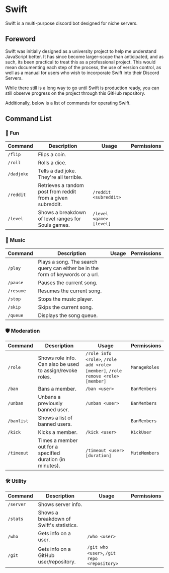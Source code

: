 # Swift
Swift is a multi-purpose discord bot designed for niche servers.

## Foreword

Swift was initially designed as a university project to help me understand JavaScript better. It has since become larger-scope than anticipated, and as such, its been practical to treat this as a professional project. This would mean documenting each step of the process, the use of version control, as well as a manual for users who wish to incorporate Swift into their Discord Servers.

While there still is a long way to go until Swift is production ready, you can still observe progress on the project through this GitHub repository.

Additionally, below is a list of commands for operating Swift.

## Command List

### 🎲 Fun

| Command | Description | Usage | Permissions |
| --- | --- | --- | --- |
| `/flip` | Flips a coin. | 
| `/roll` | Rolls a dice. |
| `/dadjoke` | Tells a dad joke. They're all terrible. |
| `/reddit` | Retrieves a random post from reddit from a given subreddit. | `/reddit <subreddit>` |
| `/level` | Shows a breakdown of level ranges for Souls games. | `/level <game> [level]` |

### 🎵 Music

| Command | Description | Usage | Permissions |
| --- | --- | --- | --- |
| `/play` | Plays a song. The search query can either be in the form of keywords or a url. | 
| `/pause` | Pauses the current song. |
| `/resume` | Resumes the current song. |
| `/stop` | Stops the music player. |
| `/skip` | Skips the current song. |
| `/queue` | Displays the song queue. |

### 🛡️ Moderation

| Command | Description | Usage | Permissions |
| --- | --- | --- | --- |
| `/role` | Shows role info. Can also be used to assign/revoke roles. | `/role info <role>`, `/role add <role> [member]`, `/role remove <role> [member]` | `ManageRoles` |
| `/ban` | Bans a member. | `/ban <user>` | `BanMembers` |
| `/unban` | Unbans a previously banned user. | `/unban <user>` | `BanMembers` |
| `/banlist` | Shows a list of banned users. | | `BanMembers` |
| `/kick` | Kicks a member. | `/kick <user>` | `KickUser` |
| `/timeout` | Times a member out for a specified duration (in minutes). | `/timeout <user> [duration]` | `MuteMembers` |

### 🛠️ Utility

| Command | Description | Usage | Permissions |
| --- | --- | --- | --- |
| `/server` | Shows server info. | 
| `/stats` | Shows a breakdown of Swift's statistics. |
| `/who` | Gets info on a user. | `/who <user>` |
| `/git` | Gets info on a GitHub user/repository. | `/git who <user>`, `/git repo <repository>` |

